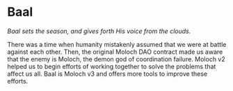# Baal

_Baal sets the season, and gives forth His voice from the clouds._

There was a time when humanity mistakenly assumed that we were at battle against each other.  Then, the original Moloch DAO contract made us aware that the enemy is Moloch, the demon god of coordination failure.  Moloch v2 helped us to begin efforts of working together to solve the problems that affect us all.  Baal is Moloch v3 and offers more tools to improve these efforts.
